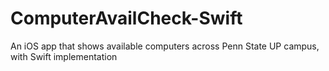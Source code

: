 # ComputerAvailCheck-Swift
An iOS app that shows available computers across Penn State UP campus, with Swift implementation

